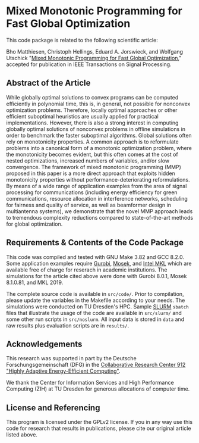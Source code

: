 Mixed Monotonic Programming for Fast Global Optimization
==================

This code package is related to the following scientific article:

Bho Matthiesen, Christoph Hellings, Eduard A. Jorswieck, and Wolfgang Utschick "[Mixed Monotonic Programming for Fast Global Optimization](http://arxiv.org/abs/1910.07853)," accepted for publication in IEEE Transactions on Signal Processing.


## Abstract of the Article

While globally optimal solutions to convex programs can be computed efficiently in polynomial time, this is, in general, not possible for nonconvex optimization problems. Therefore, locally optimal approaches or other efficient suboptimal heuristics are usually applied for practical implementations. However, there is also a strong interest in computing globally optimal solutions of nonconvex problems in offline simulations in order to benchmark the faster suboptimal algorithms. Global solutions often rely on monotonicity properties. A common approach is to reformulate problems into a canonical form of a monotonic optimization problem, where the monotonicity becomes evident, but this often comes at the cost of nested optimizations, increased numbers of variables, and/or slow convergence. The framework of mixed monotonic programming (MMP) proposed in this paper is a more direct approach that exploits hidden monotonicity properties without performance-deteriorating reformulations. By means of a wide range of application examples from the area of signal processing for communications (including energy efficiency for green communications, resource allocation in interference networks, scheduling for fairness and quality of service, as well as beamformer design in multiantenna systems), we demonstrate that the novel MMP approach leads to tremendous complexity reductions compared to state-of-the-art methods for global optimization.

## Requirements & Contents of the Code Package

This code was compiled and tested with GNU Make 3.82 and GCC 8.2.0. Some application examples require [Gurobi](http://www.gurobi.com/), [Mosek](https://www.mosek.com/), and [Intel MKL](https://software.intel.com/mkl) which are available free of charge for reserach in academic institutions. The simulations for the article cited above were done with Gurobi 8.0.1, Mosek 8.1.0.81, and MKL 2019.

The complete source code is available in `src/code/`. Prior to compilation, please update the variables in the Makefile according to your needs. The simulations were conducted on TU Dresden's HPC. Sample [SLURM](https://www.schedmd.com/) `sbatch` files that illustrate the usage of the code are available in `src/slurm/` and some other run scripts in `src/noslurm`. All input data is stored in `data` and raw results plus evaluation scripts are in `results/`.

## Acknowledgements

This research was supported in part by the Deutsche Forschungsgemeinschaft (DFG) in the [Collaborative Research Center 912 "Highly Adaptive Energy-Efficient Computing"](https://tu-dresden.de/ing/forschung/sfb912).

We thank the Center for Information Services and High Performance Computing (ZIH) at TU Dresden for generous allocations of computer time.


## License and Referencing

This program is licensed under the GPLv2 license. If you in any way use this code for research that results in publications, please cite our original article listed above.

